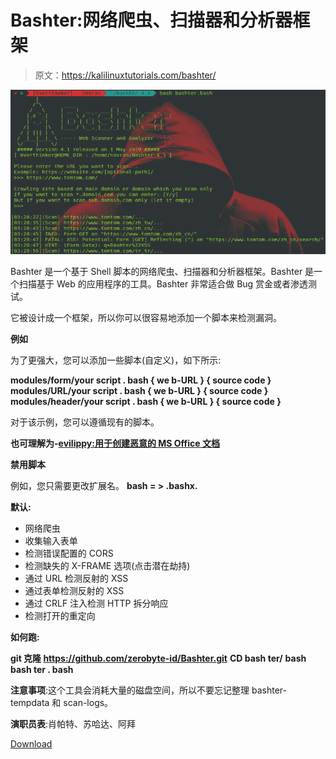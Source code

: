 # Bashter:网络爬虫、扫描器和分析器框架

> 原文：<https://kalilinuxtutorials.com/bashter/>

[![Bashter : Web Crawler, Scanner & Analyser Framework](img/46b525b5eb0e55b9cf09d824707c7984.png "Bashter : Web Crawler, Scanner & Analyser Framework")](https://2.bp.blogspot.com/-cx-ykZ-BbHM/XMzIfubQQ0I/AAAAAAAAAF4/tAxOxMibRhw2p7Eys8vcHJ86ACJp1a97gCLcBGAs/s1600/Bashter%2B%25281%2529.png)

Bashter 是一个基于 Shell 脚本的网络爬虫、扫描器和分析器框架。Bashter 是一个扫描基于 Web 的应用程序的工具。Bashter 非常适合做 Bug 赏金或者渗透测试。

它被设计成一个框架，所以你可以很容易地添加一个脚本来检测漏洞。

**例如**

为了更强大，您可以添加一些脚本(自定义)，如下所示:

**modules/form/your script . bash { we b-URL } { source code }
modules/URL/your script . bash { we b-URL } { source code }**
**modules/header/your script . bash { we b-URL } { source code }**

对于该示例，您可以遵循现有的脚本。

**也可理解为-[evilippy:用于创建恶意的 MS Office 文档](https://kalilinuxtutorials.com/evilclippy-malicious-ms-office-documents/)**

**禁用脚本**

例如，您只需要更改扩展名。 **bash = > .bashx.**

**默认:**

*   网络爬虫
*   收集输入表单
*   检测错误配置的 CORS
*   检测缺失的 X-FRAME 选项(点击潜在劫持)
*   通过 URL 检测反射的 XSS
*   通过表单检测反射的 XSS
*   通过 CRLF 注入检测 HTTP 拆分响应
*   检测打开的重定向

**如何跑:**

**git 克隆 https://github.com/zerobyte-id/Bashter.git**
**CD bash ter/**
**bash bash ter . bash**

**注意事项**:这个工具会消耗大量的磁盘空间，所以不要忘记整理 bashter-tempdata 和 scan-logs。

**演职员表**:肖帕特、苏哈达、阿拜

[Download](https://github.com/zerobyte-id/Bashter)
